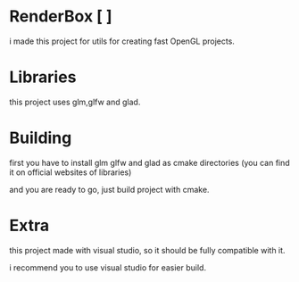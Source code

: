 # RenderBox [ ]

i made this project for utils for creating fast OpenGL projects.


# Libraries

this project uses glm,glfw and glad.

# Building

first you have to install glm glfw and glad as cmake directories (you can find it on official websites of libraries)

and you are ready to go, just build project with cmake.

# Extra

this project made with visual studio, so it should be fully compatible with it.

i recommend you to use visual studio for easier build.
